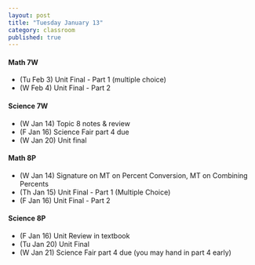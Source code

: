 ```yaml
---
layout: post
title: "Tuesday January 13"
category: classroom
published: true
---
```


#### Math 7W
* (Tu Feb 3) Unit Final - Part 1 (multiple choice)
* (W Feb 4) Unit Final - Part 2 

#### Science 7W
* (W Jan 14) Topic 8 notes & review
* (F Jan 16) Science Fair part 4 due
* (W Jan 20) Unit final

#### Math 8P
* (W Jan 14) Signature on MT on Percent Conversion, MT on Combining Percents
* (Th Jan 15) Unit Final - Part 1 (Multiple Choice)
* (F Jan 16) Unit Final - Part 2 

#### Science 8P
* (F Jan 16) Unit Review in textbook
* (Tu Jan 20) Unit Final
* (W Jan 21) Science Fair part 4 due (you may hand in part 4 early)
